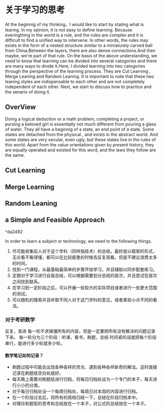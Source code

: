 # 关于学习的思考
At the beginnig of my thinking，I would like to start by stating what is learing.
In my opinion, it is not easy to define learning. Because everingthing in the world is a rule, and the rules are complex and it is difficult to find a unified way to intervene.
In other words, the rules may exists in the form of a nested structure similar to a miniaturely carved ball from China.Between the layers, there are also dense connections.And then maybe, we're part of that rule.
On the basis of the above understanding, we need to know that learning can be divided into several catogories and there are many ways to divide it.Here, I divided learning into two catogories through the perspective of the learning process.
They are Cut Learning , Merge Leaning and Random Leaning.
It is important to note that these two leaning styles are indispensable to each other and are not completely independent of each other.
Next, we start to discuss how to practice and the senario of doing it.

## OverView
Doing a logical deduction or a math problem, completing a project, or pursing a beloved girl is essentially not much different from pouring a glass of water.
They all have a beginnig of a state, an end point of a state. Some states are detached from the physical , and exists in the abstract world. And some states are very secular, even ugly, but these states live in the rules of this world. Apart from the value orientations given by present history, they are equally operated and existed for this word, and the laws they follow are the same.
## Cut Learning
## Merge Learning
## Random Leaning
## a Simple and Feasible Approach

^da2492

In order to learn a subject or technology, we need to the following things.
1. 尽可能收集前人对于这个学科（同样指技术）的总结，最好是以框架的形式，无论看不看得懂，都可以在比较疲惫的时候去反复观看。但是不建议浪费太多的时间。
2. 找到一门课程，从最基础最简单的步骤开始学习，并且辅助以同步配套练习。
3. 定期对于学习进行自我总结，可以根据需要划分总结的层次，并且尝试在层次之间找到联系。
4. 在学习到一定阶段之后，可以开展一些较大的实际项目或者进行一些更大范围的测试。
5. 可以随机的搜索并且听取不同人对于这门学科的意见，或者某些小点不同的看法。

### 对于考研数学
反复，渐进
每一轮不求搞懂所有的内容，但是一定要把所有没有解决的问题记录下来。
每一轮分为三个阶段：听课，看书，刷题，总结
时间紧的话就把每个阶段串行，能进行多少轮就多少轮。

#### 数学笔记如何记录？
- 刷题过程中可能会出现各种各样的灵光、遇到各种各样新奇的解法。这时直接记录在刷题纸空白处就好。
- 每天晚上需要对刷题纸进行归档，将每日归档处设为一个专门的本子，每天进行小小的分类。
- 对于每日归档处设一个每周归档处，每周日对本周的内容进行归档。
- 在一个阶段过去后，将所有的周档归结一下，总结在阶段归档本中。
- 对理论和题型的思考和总结放在一个本子，对公式的总结放在一个本子。


